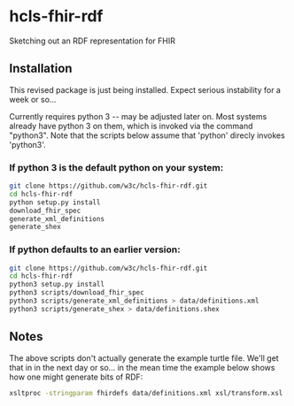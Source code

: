 # hcls-fhir-rdf
Sketching out an RDF representation for FHIR

## Installation
This revised package is just being installed. Expect serious instability for a week or so...

Currently requires python 3 -- may be adjusted later on.  Most systems already have python 3 on them, which
is invoked via the command "python3".  Note that the scripts below assume that 'python' direcly invokes 'python3'.

### If python 3 is the default python on your system:

```bash
git clone https://github.com/w3c/hcls-fhir-rdf.git
cd hcls-fhir-rdf
python setup.py install
download_fhir_spec
generate_xml_definitions
generate_shex
```

### If python defaults to an earlier version:
```bash
git clone https://github.com/w3c/hcls-fhir-rdf.git
cd hcls-fhir-rdf
python3 setup.py install
python3 scripts/download_fhir_spec
python3 scripts/generate_xml_definitions > data/definitions.xml
python3 scripts/generate_shex > data/definitions.shex
```

## Notes

The above scripts don't actually generate the example turtle file.  We'll get that in in the next day or so... in the mean time the example below shows how one might generate bits of RDF:

```bash
xsltproc -stringparam fhirdefs data/definitions.xml xsl/transform.xsl ../data/examples/site/allergyintolerance-example.xml > examples/allergyintolerance-example.ttl
```